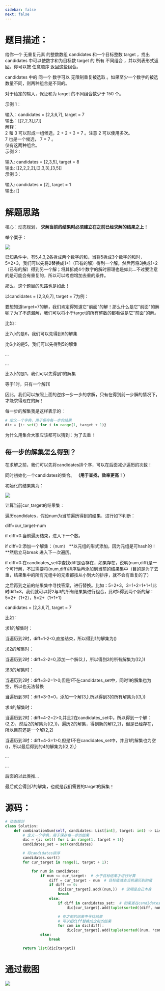 ```yaml
---
sidebar: false
next: false
---
```

<BlogInfo/>






#  题目描述：

给你一个 无重复元素 的整数数组 candidates 和一个目标整数 target ，找出 candidates 中可以使数字和为目标数 target 的
所有 不同组合 ，并以列表形式返回。你可以按 任意顺序 返回这些组合。

candidates 中的 同一个 数字可以 无限制重复被选取 。如果至少一个数字的被选数量不同，则两种组合是不同的。

对于给定的输入，保证和为 target 的不同组合数少于 150 个。



示例 1：

输入：candidates = [2,3,6,7], target = 7  
输出：[[2,2,3],[7]]  
解释：  
2 和 3 可以形成一组候选，2 + 2 + 3 = 7 。注意 2 可以使用多次。  
7 也是一个候选， 7 = 7 。  
仅有这两种组合。  
示例 2：

输入: candidates = [2,3,5], target = 8  
输出: [[2,2,2,2],[2,3,3],[3,5]]  
示例 3：

输入: candidates = [2], target = 1  
输出: []  


# 解题思路

核心：动态规划， **求解当前的结果时必须建立在之前已经求解的结果之上！**

举个栗子：

![](http://www.lll.plus/media/image/2022/04/18/image-20220418212342-2.png)



已知条件中，有5,4,3,2各拆成两个数字的和，当将5拆成3个数字的和时，5=2+3，我们可以先将2替换成1+1（已有的解）得到一个解，然后再将3换成1+2（已有的解）得到另一个解；将其拆成4个数字的解时原理也是如此...不过要注意的是可能会有重复的，所以可以考虑增加去重的条件。



那么，这个题目的思路也是如此！

以candidates = [2,3,6,7], target = 7为例：

要想知道target=7的解，我们肯定得知道它"前面"的解！那么什么是它"前面"的解呢？为了不遗漏解，我们可以将小于target的所有整数的都看做是它"前面"的解。

比如：

比7小的是6，我们可以先得到6的解集

比6小的是5，我们可以先得到5的解集

...

...

比2小的是1，我们可以先得到1的解集

等于1时，只有一个解[1]

因此，我们可以按照上面的逆序一步一步的求解，只有在得到前一步解的情况下，才能求得现在的解！

每一步的解集我是这样表示的：


```python
# 定义一个字典，用于保存每一步的结果
dic = {i: set() for i in range(1, target + 1)}
```


为什么用集合大家应该都可以猜到：为了去重！


## 每一步的解集怎么得到？

在求解之前，我们可以先将candidates排个序，可以在后面减少遍历的次数！

同时初始化一个candidates的集合。 **（用于查找，效率更高！）**

初始化的结果集为：

![](https://img-blog.csdnimg.cn/a4ba9745a21f48eb8c96f6fcde05b84c.png?x-oss-process=image/watermark,type_d3F5LXplbmhlaQ,shadow_50,text_Q1NETiBAbGl0dGxl5LquXw==,size_20,color_FFFFFF,t_70,g_se,x_16)



计算当前cur_target的结果集：

遍历candidates，假设num为当前遍历得到的结果，进行如下判断：

diff=cur_target-num

if diff<0:当前遍历结束，进入下一个数。

if diff=0:添加一个解集：（num） **以元组的形式添加，因为元组是可hash的！  **然后立马break 进入下一次遍历。

if
diff>0:在candidates_set中查找diff是否存在，如果存在，说明(num,diff)是一个可行解，不过需要将(num,diff)排序后再添加到当前的结果集中（目的是为了去重，结果集中的所有元组中的元素都按从小到大的排序，就不会有重复的了）

之后再到之前的结果集中寻找答案，进行替换。比如：5=2+3，3=1+2=1+1+1此时diff=3，我们就可以将2与3的所有结果集进行组合，此时5得到两个新的解：5=2+（1+2），5=2+（1+1+1）

candidates = [2,3,6,7], target = 7

比如：

求1的解集时：

当遍历到2时，diff=1-2<0,直接结束，所以得到1的解集为()


求2的解集时：

当遍历到2时：diff=2-2=0,添加一个解(2,)，所以得到2的所有解集为((2,))


求3的解集时：

当遍历到2时：diff=3-2=1>0,但是1不在candidates_set中，同时1的解集也为空，所以也无法替换

当遍历到3时：diff=3-3=0，添加一个解(3,),所以得到3的所有解集为((3,))


求4的解集时：

当遍历到2时：diff=4-2=2>0,并且2在candidates_set中，所以得到一个解：(2,2)，然后2的解集为((2,))，遍历2的解集，得到新的解(2,2)，但是已经存在，所以目前还是一个解(2,2)

当遍历到3时：diff=4-3=1>0,但是1不在candidates_set中，并且1的解集也为空()，所以最后得到的4的解集为((2,2),)

...

...

后面的以此类推...

最后就会得到7的解集，也就是我们需要的target的解集！

# 源码：


```python
# 动态规划
class Solution:
    def combinationSum(self, candidates: List[int], target: int) -> List[List[int]]:
        # 定义一个字典，用于保存每一步的结果
        dic = {i: set() for i in range(1, target + 1)}
        candidates_set = set(candidates)

        # 将candidates排序
        candidates.sort()
        for cur_target in range(1, target + 1):

            for num in candidates:
                if num <= cur_target:  # 小于目标结果才进行计算
                    diff = cur_target - num  # 目标值减去当前遍历到的值
                    if diff == 0:
                        dic[cur_target].add((num,))  # 说明是自己本身
                        break
                    else:
                        if diff in candidates_set:  # 如果差在candidates中，那么这就是一个解
                            dic[cur_target].add(tuple(sorted((diff, num))))  # 升序排序

                        # 在之前的结果中寻找结果
                        # 可以把diff替换成之前的结果
                        for com in dic[diff]:
                            dic[cur_target].add(tuple(sorted((num, *com))))
                else:
                    break

        return list(dic[target])
```


# 通过截图

![](https://img-blog.csdnimg.cn/9bef3479142c4a8a8efbea615dafb108.png?x-oss-process=image/watermark,type_d3F5LXplbmhlaQ,shadow_50,text_Q1NETiBAbGl0dGxl5LquXw==,size_20,color_FFFFFF,t_70,g_se,x_16)












<ActionBox />
        
<style>#top-box {margin-top:0.5rem!important;}</style>